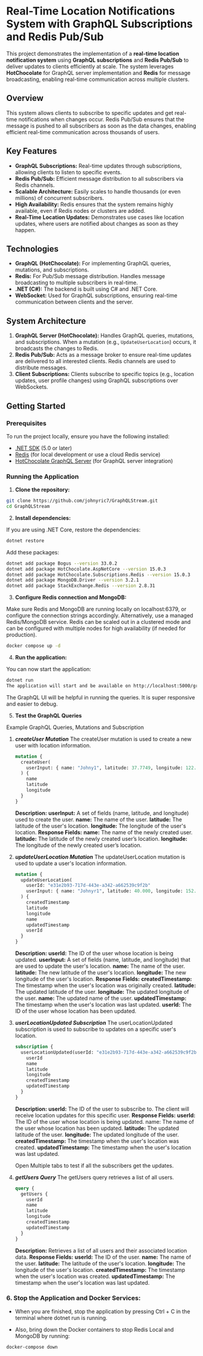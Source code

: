 # Real-Time Location Notifications System with GraphQL Subscriptions and Redis Pub/Sub

This project demonstrates the implementation of a **real-time location notification system** using **GraphQL subscriptions** and **Redis Pub/Sub** to deliver updates to clients efficiently at scale. The system leverages **HotChocolate** for GraphQL server implementation and **Redis** for message broadcasting, enabling real-time communication across multiple clusters.

## Overview

This system allows clients to subscribe to specific updates and get real-time notifications when changes occur. Redis Pub/Sub ensures that the message is pushed to all subscribers as soon as the data changes, enabling efficient real-time communication across thousands of users.

## Key Features

- **GraphQL Subscriptions:** Real-time updates through subscriptions, allowing clients to listen to specific events.
- **Redis Pub/Sub:** Efficient message distribution to all subscribers via Redis channels.
- **Scalable Architecture:** Easily scales to handle thousands (or even millions) of concurrent subscribers.
- **High Availability:** Redis ensures that the system remains highly available, even if Redis nodes or clusters are added.
- **Real-Time Location Updates:** Demonstrates use cases like location updates, where users are notified about changes as soon as they happen.

## Technologies

- **GraphQL (HotChocolate):** For implementing GraphQL queries, mutations, and subscriptions.
- **Redis:** For Pub/Sub message distribution. Handles message broadcasting to multiple subscribers in real-time.
- **.NET (C#):** The backend is built using C# and .NET Core.
- **WebSocket:** Used for GraphQL subscriptions, ensuring real-time communication between clients and the server.

## System Architecture

1. **GraphQL Server (HotChocolate):** Handles GraphQL queries, mutations, and subscriptions. When a mutation (e.g., `UpdateUserLocation`) occurs, it broadcasts the changes to Redis.
2. **Redis Pub/Sub:** Acts as a message broker to ensure real-time updates are delivered to all interested clients. Redis channels are used to distribute messages.
3. **Client Subscriptions:** Clients subscribe to specific topics (e.g., location updates, user profile changes) using GraphQL subscriptions over WebSockets.

## Getting Started

### Prerequisites

To run the project locally, ensure you have the following installed:

- [.NET SDK](https://dotnet.microsoft.com/download) (5.0 or later)
- [Redis](https://redis.io/download) (for local development or use a cloud Redis service)
- [HotChocolate GraphQL Server](https://chillicream.com/docs/hotchocolate) (for GraphQL server integration)

### Running the Application

1. **Clone the repository:**

```bash
git clone https://github.com/johnyric7/GraphQLStream.git
cd GraphQLStream
```

2. **Install dependencies:**

If you are using .NET Core, restore the dependencies:

```bash
dotnet restore
```

Add these packages:

```bash
dotnet add package Bogus --version 33.0.2
dotnet add package HotChocolate.AspNetCore --version 15.0.3
dotnet add package HotChocolate.Subscriptions.Redis --version 15.0.3
dotnet add package MongoDB.Driver --version 3.2.1
dotnet add package StackExchange.Redis --version 2.8.31
```

3. **Configure Redis connection and MongoDB:**

Make sure Redis and MongoDB are running locally on localhost:6379, or configure the connection strings accordingly. Alternatively, use a managed Redis/MongoDB service. Redis can be scaled out in a clustered mode and can be configured with multiple nodes for high availability (if needed for production).

```bash
docker compose up -d
```

4. **Run the application:**

You can now start the application:

```bash
dotnet run
The application will start and be available on http://localhost:5000/graphql.
```

The GraphQL UI will be helpful in running the queries. It is super responsive and easier to debug.

5. **Test the GraphQL Queries**

Example GraphQL Queries, Mutations and Subscription

1.  **_createUser Mutation_**
    The createUser mutation is used to create a new user with location information.

    ```graphql
    mutation {
      createUser(
        userInput: { name: "Johny1", latitude: 37.7749, longitude: 122.4194 }
      ) {
        name
        latitude
        longitude
      }
    }
    ```

    **Description:**
    **userInput:** A set of fields (name, latitude, and longitude) used to create the user.
    **name:** The name of the user.
    **latitude:** The latitude of the user's location.
    **longitude:** The longitude of the user's location.
    **Response Fields:**
    **name:** The name of the newly created user.
    **latitude:** The latitude of the newly created user’s location.
    **longitude:** The longitude of the newly created user’s location.

2.  **_updateUserLocation Mutation_**
    The updateUserLocation mutation is used to update a user's location information.

    ```graphql
    mutation {
      updateUserLocation(
        userId: "e31e2b93-717d-443e-a342-a662539c9f2b"
        userInput: { name: "Johnyr1", latitude: 40.000, longitude: 152.4194 }
      ) {
        createdTimestamp
        latitude
        longitude
        name
        updatedTimestamp
        userId
      }
    }
    ```

    **Description:**
    **userId:** The ID of the user whose location is being updated.
    **userInput:** A set of fields (name, latitude, and longitude) that are used to update the user's location.
    **name:** The name of the user.
    **latitude:** The new latitude of the user's location.
    **longitude:** The new longitude of the user's location.
    **Response Fields:**
    **createdTimestamp:** The timestamp when the user's location was originally created.
    **latitude:** The updated latitude of the user.
    **longitude:** The updated longitude of the user.
    **name:** The updated name of the user.
    **updatedTimestamp:** The timestamp when the user's location was last updated.
    **userId:** The ID of the user whose location has been updated.

3.  **_userLocationUpdated Subscription_**
    The userLocationUpdated subscription is used to subscribe to updates on a specific user's location.

    ```graphql
    subscription {
      userLocationUpdated(userId: "e31e2b93-717d-443e-a342-a662539c9f2b") {
        userId
        name
        latitude
        longitude
        createdTimestamp
        updatedTimestamp
      }
    }
    ```

    **Description:**
    **userId:** The ID of the user to subscribe to. The client will receive location updates for this specific user.
    **Response Fields:**
    **userId:** The ID of the user whose location is being updated.
    name: The name of the user whose location has been updated.
    **latitude:** The updated latitude of the user.
    **longitude:** The updated longitude of the user.
    **createdTimestamp:** The timestamp when the user's location was created.
    **updatedTimestamp:** The timestamp when the user's location was last updated.

    Open Multiple tabs to test if all the subscribers get the updates.

4.  **_getUsers Query_**
    The getUsers query retrieves a list of all users.

    ```graphql
    query {
      getUsers {
        userId
        name
        latitude
        longitude
        createdTimestamp
        updatedTimestamp
      }
    }
    ```

    **Description:**
    Retrieves a list of all users and their associated location data.
    **Response Fields:**
    **userId:** The ID of the user.
    **name:** The name of the user.
    **latitude:** The latitude of the user's location.
    **longitude:** The longitude of the user's location.
    **createdTimestamp:** The timestamp when the user's location was created.
    **updatedTimestamp:** The timestamp when the user's location was last updated.

### 6. **Stop the Application and Docker Services**:

- When you are finished, stop the application by pressing Ctrl + C in the terminal where dotnet run is running.

- Also, bring down the Docker containers to stop Redis Local and MongoDB by running:

```bash
docker-compose down
```
